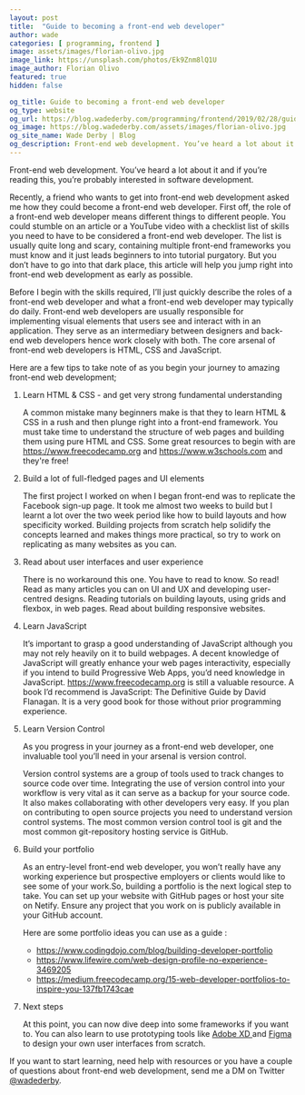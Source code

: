 ```yaml
---
layout: post
title:  "Guide to becoming a front-end web developer"
author: wade
categories: [ programming, frontend ]
image: assets/images/florian-olivo.jpg
image_link: https://unsplash.com/photos/Ek9Znm8lQ1U
image_author: Florian Olivo
featured: true
hidden: false

og_title: Guide to becoming a front-end web developer
og_type: website
og_url: https://blog.wadederby.com/programming/frontend/2019/02/28/guide-to-becoming-a-front-end-web-developer.html
og_image: https://blog.wadederby.com/assets/images/florian-olivo.jpg
og_site_name: Wade Derby | Blog
og_description: Front-end web development. You’ve heard a lot about it and if you’re reading this, you’re probably interested in software development
---
```


Front-end web development. You’ve heard a lot about it and if you’re reading this, you’re probably interested in software development.

Recently, a friend who wants to get into front-end web development asked me how they could become a front-end web developer. First off, the role of a front-end web developer means different things to different people. You could stumble on an article or a YouTube video with a checklist list of skills you need to have to be considered a front-end web developer. The list is usually quite long and scary, containing multiple front-end frameworks you must know and it just leads beginners to into tutorial purgatory. But you don’t have to go into that dark place, this article will help you jump right into front-end web development as early as possible.

Before I begin with the skills required, I’ll just quickly describe the roles of a front-end web developer and what a front-end web developer may typically do daily. Front-end web developers are usually responsible for implementing visual elements that users see and interact with in an application. They serve as an intermediary between designers and back-end web developers hence work closely with both. The core arsenal of front-end web developers is HTML, CSS and JavaScript.

Here are a few tips to take note of as you begin your journey to amazing front-end web development;

1. Learn HTML & CSS - and get very strong fundamental understanding

    A common mistake many beginners make is that they to learn HTML & CSS in a rush and then plunge right into a front-end framework. You must take time to understand the structure of web pages and building them using pure HTML and CSS. Some great resources to begin with are https://www.freecodecamp.org and https://www.w3schools.com  and they're free!

2. Build a lot of  full-fledged pages and UI elements

    The first project I worked on when I began front-end was to replicate the Facebook sign-up page. It took me almost two weeks to build but I learnt a lot over the two week period like how to build layouts and how specificity worked. Building projects from scratch help solidify the concepts learned and makes things more practical, so try to work on replicating as many websites as you can.

3. Read about user interfaces and user experience

    There is no workaround this one. You have to read to know. So read!  Read as many articles you can on UI and UX and developing user-centred designs. Reading tutorials on building layouts, using grids and flexbox, in web pages. Read about building responsive websites.

4. Learn JavaScript

    It’s important to grasp a good understanding of JavaScript although you may not rely heavily on it to build webpages. A decent knowledge of JavaScript will greatly enhance your web pages interactivity, especially if you intend to build Progressive Web Apps, you’d need knowledge in JavaScript. https://www.freecodecamp.org is still a valuable resource. A book I’d recommend is JavaScript: The Definitive Guide by David Flanagan. It is a very good book for those without prior programming experience. 

5. Learn Version Control

    As you progress in your journey as a front-end web developer, one invaluable tool you’ll need in your arsenal is version control.

    Version control systems are a group of tools used to track changes to source code over time. Integrating the use of version control into your workflow is very vital as it can serve as a backup for your source code. It also makes collaborating with other developers very easy. If you plan on contributing to open source projects you need to understand version control systems.  The most common version control tool is git and the most common git-repository hosting service is GitHub.

6. Build your portfolio

    As an entry-level front-end web developer, you won’t really have any working experience but prospective employers or clients would like to see some of your work.So, building a portfolio is the next logical step to take. You can set up your website with GitHub pages or host your site on Netify. Ensure any project that you work on is publicly available in your GitHub account. 

    Here are some portfolio ideas you can use as a guide : 

    - https://www.codingdojo.com/blog/building-developer-portfolio
    - https://www.lifewire.com/web-design-profile-no-experience-3469205
    - https://medium.freecodecamp.org/15-web-developer-portfolios-to-inspire-you-137fb1743cae

7. Next steps

    At this point, you can now dive deep into some frameworks if you want to. You can also learn to use prototyping tools like [Adobe XD ](https://www.adobe.com/products/xd.html "Adobe XD Download") and  [Figma](https://www.figma.com "Figma Site") to design your own user interfaces from scratch.






If you want to start learning, need help with resources or you have a couple of questions about front-end web development, send me a DM on Twitter [@wadederby](https://www.twitter.com/wadederby "Twitter Page").
